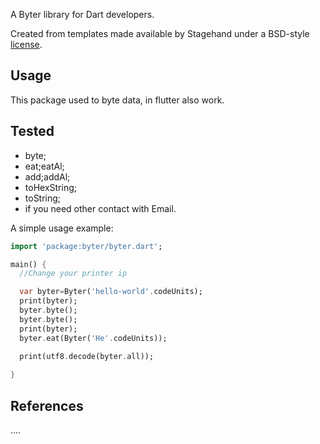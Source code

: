 A Byter library for Dart developers.

Created from templates made available by Stagehand under a BSD-style
[license](https://gitee.com/almpazel/dart-byter/blob/master/LICENSE).

## Usage

This package used to byte data, in flutter also work.

## Tested
- byte;
- eat;eatAl;
- add;addAl;
- toHexString;
- toString;
- if you need other contact with Email.

A simple usage example:

```dart
import 'package:byter/byter.dart';

main() {
  //Change your printer ip

  var byter=Byter('hello-world'.codeUnits);
  print(byter);
  byter.byte();
  byter.byte();
  print(byter);
  byter.eat(Byter('He'.codeUnits));

  print(utf8.decode(byter.all));
  
}
```

## References

....